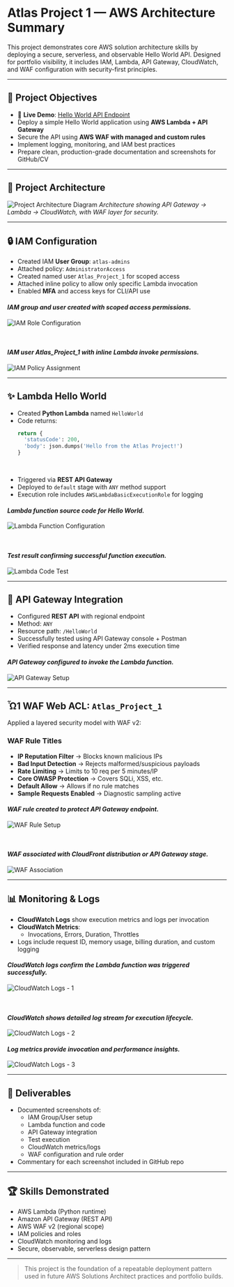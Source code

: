 # Atlas Project 1 — AWS Architecture Summary

This project demonstrates core AWS solution architecture skills by deploying a secure, serverless, and observable Hello World API. Designed for portfolio visibility, it includes IAM, Lambda, API Gateway, CloudWatch, and WAF configuration with security-first principles.

---

## 📅 Project Objectives

- 🔗 **Live Demo**: [Hello World API Endpoint](https://j48isil1b9.execute-api.eu-north-1.amazonaws.com/default/HelloWorld)
- Deploy a simple Hello World application using **AWS Lambda + API Gateway**
- Secure the API using **AWS WAF with managed and custom rules**
- Implement logging, monitoring, and IAM best practices
- Prepare clean, production-grade documentation and screenshots for GitHub/CV

---

## 🧭 Project Architecture

![Project Architecture Diagram](https://raw.githubusercontent.com/CrackTheEgg/CrackTheEgg/main/The_Atlas_Project/Chapter_1_HelloWorld_Simple_Lambda_Function/architectural_diagrams/Chapter_1_Lambda_Hello_World.drawio_rev_1.png)
*Architecture showing API Gateway → Lambda → CloudWatch, with WAF layer for security.*

---


## 🔒 IAM Configuration
- Created IAM **User Group**: `atlas-admins`
- Attached policy: `AdministratorAccess`
- Created named user `Atlas_Project_1` for scoped access
- Attached inline policy to allow only specific Lambda invocation
- Enabled **MFA** and access keys for CLI/API use
  
#### *IAM group and user created with scoped access permissions.*
![IAM Role Configuration](https://raw.githubusercontent.com/CrackTheEgg/CrackTheEgg/main/The_Atlas_Project/Chapter_1_HelloWorld_Simple_Lambda_Function/P1_Assets/IAM-1.png)

&nbsp;  

#### *IAM user Atlas_Project_1 with inline Lambda invoke permissions.*
![IAM Policy Assignment](https://raw.githubusercontent.com/CrackTheEgg/CrackTheEgg/main/The_Atlas_Project/Chapter_1_HelloWorld_Simple_Lambda_Function/P1_Assets/IAM-2.png)


---

## ✨ Lambda Hello World
- Created **Python Lambda** named `HelloWorld`
- Code returns:
  ```python
  return {
    'statusCode': 200,
    'body': json.dumps('Hello from the Atlas Project!')
  }
  ```
&nbsp;
  
- Triggered via **REST API Gateway**
- Deployed to `default` stage with `ANY` method support
- Execution role includes `AWSLambdaBasicExecutionRole` for logging

#### *Lambda function source code for Hello World.*
![Lambda Function Configuration](https://raw.githubusercontent.com/CrackTheEgg/CrackTheEgg/main/The_Atlas_Project/Chapter_1_HelloWorld_Simple_Lambda_Function/P1_Assets/Lambda-1.png)

&nbsp;  

#### *Test result confirming successful function execution.*
![Lambda Code Test](https://raw.githubusercontent.com/CrackTheEgg/CrackTheEgg/main/The_Atlas_Project/Chapter_1_HelloWorld_Simple_Lambda_Function/P1_Assets/Lambda-2%20-%20Code%20Test.png)


---

## 📡 API Gateway Integration
- Configured **REST API** with regional endpoint
- Method: `ANY`
- Resource path: `/HelloWorld`
- Successfully tested using API Gateway console + Postman
- Verified response and latency under 2ms execution time

#### *API Gateway configured to invoke the Lambda function.*  
![API Gateway Setup](https://raw.githubusercontent.com/CrackTheEgg/CrackTheEgg/main/The_Atlas_Project/Chapter_1_HelloWorld_Simple_Lambda_Function/P1_Assets/API-1.png)

---

## Ὦ1️ WAF Web ACL: `Atlas_Project_1`
Applied a layered security model with WAF v2:

### WAF Rule Titles
- **IP Reputation Filter** → Blocks known malicious IPs
- **Bad Input Detection** → Rejects malformed/suspicious payloads
- **Rate Limiting** → Limits to 10 req per 5 minutes/IP
- **Core OWASP Protection** → Covers SQLi, XSS, etc.
- **Default Allow** → Allows if no rule matches
- **Sample Requests Enabled** → Diagnostic sampling active

#### *WAF rule created to protect API Gateway endpoint.*
![WAF Rule Setup](https://raw.githubusercontent.com/CrackTheEgg/CrackTheEgg/main/The_Atlas_Project/Chapter_1_HelloWorld_Simple_Lambda_Function/P1_Assets/WAF-1.png)

&nbsp;  

#### *WAF associated with CloudFront distribution or API Gateway stage.*
![WAF Association](https://raw.githubusercontent.com/CrackTheEgg/CrackTheEgg/main/The_Atlas_Project/Chapter_1_HelloWorld_Simple_Lambda_Function/P1_Assets/WAF-2.png)

---

## 📊 Monitoring & Logs
- **CloudWatch Logs** show execution metrics and logs per invocation
- **CloudWatch Metrics**:
  - Invocations, Errors, Duration, Throttles
- Logs include request ID, memory usage, billing duration, and custom logging

#### *CloudWatch logs confirm the Lambda function was triggered successfully.*
![CloudWatch Logs - 1](https://raw.githubusercontent.com/CrackTheEgg/CrackTheEgg/main/The_Atlas_Project/Chapter_1_HelloWorld_Simple_Lambda_Function/P1_Assets/CloudWatch%20logs%20-%201.png)

&nbsp;

#### *CloudWatch shows detailed log stream for execution lifecycle.*
![CloudWatch Logs - 2](https://raw.githubusercontent.com/CrackTheEgg/CrackTheEgg/main/The_Atlas_Project/Chapter_1_HelloWorld_Simple_Lambda_Function/P1_Assets/CloudWatch%20Logs-2.png)
&nbsp;

#### *Log metrics provide invocation and performance insights.*
![CloudWatch Logs - 3](https://raw.githubusercontent.com/CrackTheEgg/CrackTheEgg/main/The_Atlas_Project/Chapter_1_HelloWorld_Simple_Lambda_Function/P1_Assets/CloudWatch%20Logs-3.png)

---

## 📄 Deliverables
- Documented screenshots of:
  - IAM Group/User setup
  - Lambda function and code
  - API Gateway integration
  - Test execution
  - CloudWatch metrics/logs
  - WAF configuration and rule order
- Commentary for each screenshot included in GitHub repo

---

## 🏆 Skills Demonstrated
- AWS Lambda (Python runtime)
- Amazon API Gateway (REST API)
- AWS WAF v2 (regional scope)
- IAM policies and roles
- CloudWatch monitoring and logs
- Secure, observable, serverless design pattern

---

> This project is the foundation of a repeatable deployment pattern used in future AWS Solutions Architect practices and portfolio builds.
